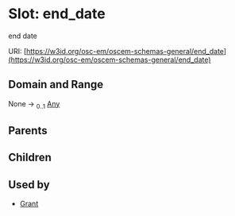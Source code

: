 
# Slot: end_date

end date

URI: [https://w3id.org/osc-em/oscem-schemas-general/end_date](https://w3id.org/osc-em/oscem-schemas-general/end_date)


## Domain and Range

None &#8594;  <sub>0..1</sub> [Any](Any.md)

## Parents


## Children


## Used by

 * [Grant](Grant.md)
